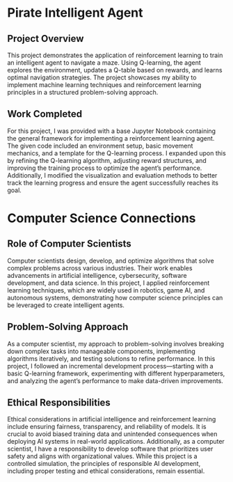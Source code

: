 # Pirate Intelligent Agent
## Project Overview
This project demonstrates the application of reinforcement learning to train an intelligent agent to navigate a maze. Using Q-learning, the agent explores the environment, updates a Q-table based on rewards, and learns optimal navigation strategies. The project showcases my ability to implement machine learning techniques and reinforcement learning principles in a structured problem-solving approach.

## Work Completed
For this project, I was provided with a base Jupyter Notebook containing the general framework for implementing a reinforcement learning agent. The given code included an environment setup, basic movement mechanics, and a template for the Q-learning process. I expanded upon this by refining the Q-learning algorithm, adjusting reward structures, and improving the training process to optimize the agent’s performance. Additionally, I modified the visualization and evaluation methods to better track the learning progress and ensure the agent successfully reaches its goal.

# Computer Science Connections
## Role of Computer Scientists
Computer scientists design, develop, and optimize algorithms that solve complex problems across various industries. Their work enables advancements in artificial intelligence, cybersecurity, software development, and data science. In this project, I applied reinforcement learning techniques, which are widely used in robotics, game AI, and autonomous systems, demonstrating how computer science principles can be leveraged to create intelligent agents.

## Problem-Solving Approach
As a computer scientist, my approach to problem-solving involves breaking down complex tasks into manageable components, implementing algorithms iteratively, and testing solutions to refine performance. In this project, I followed an incremental development process—starting with a basic Q-learning framework, experimenting with different hyperparameters, and analyzing the agent’s performance to make data-driven improvements.

## Ethical Responsibilities
Ethical considerations in artificial intelligence and reinforcement learning include ensuring fairness, transparency, and reliability of models. It is crucial to avoid biased training data and unintended consequences when deploying AI systems in real-world applications. Additionally, as a computer scientist, I have a responsibility to develop software that prioritizes user safety and aligns with organizational values. While this project is a controlled simulation, the principles of responsible AI development, including proper testing and ethical considerations, remain essential.
